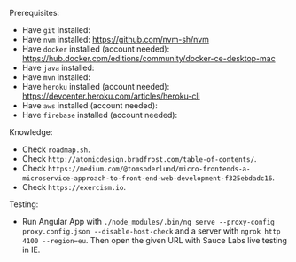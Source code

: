 
Prerequisites:
- Have `git` installed:
- Have `nvm` installed: https://github.com/nvm-sh/nvm
- Have `docker` installed (account needed): https://hub.docker.com/editions/community/docker-ce-desktop-mac
- Have `java` installed:
- Have `mvn` installed:
- Have `heroku` installed (account needed): https://devcenter.heroku.com/articles/heroku-cli
- Have `aws` installed (account needed):
- Have `firebase` installed (account needed):

Knowledge:
- Check `roadmap.sh`.
- Check `http://atomicdesign.bradfrost.com/table-of-contents/`.
- Check `https://medium.com/@tomsoderlund/micro-frontends-a-microservice-approach-to-front-end-web-development-f325ebdadc16`.
- Check `https://exercism.io`.

Testing:
- Run Angular App with `./node_modules/.bin/ng serve --proxy-config proxy.config.json --disable-host-check` and a server with `ngrok http 4100 --region=eu`. Then open the given URL with Sauce Labs live testing in IE.

